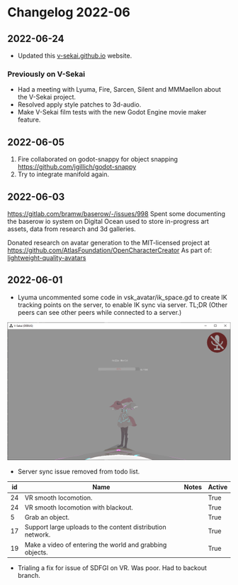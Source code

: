 # Changelog 2022-06

## 2022-06-24

* Updated this [v-sekai.github.io](https://v-sekai.github.io) website. 

### Previously on V-Sekai

* Had a meeting with Lyuma, Fire, Sarcen, Silent and MMMaellon about the V-Sekai project.
* Resolved apply style patches to 3d-audio.
* Make V-Sekai film tests with the new Godot Engine movie maker feature.

## 2022-06-05

1. Fire collaborated on godot-snappy for object snapping https://github.com/jgillich/godot-snappy
2. Try to integrate manifold again.

## 2022-06-03

https://gitlab.com/bramw/baserow/-/issues/998 Spent some documenting the baserow io system on Digital Ocean used to store in-progress art assets, data from research and 3d galleries.

Donated research on avatar generation to the MIT-licensed project at https://github.com/AtlasFoundation/OpenCharacterCreator As part of: [lightweight-quality-avatars](../decisions/2022/20220601-lightweight-quality-avatars.md)

## 2022-06-01

* Lyuma uncommented some code in vsk_avatar/ik_space.gd to create IK tracking points on the server, to enable IK sync via server. TL;DR (Other peers can see other peers while connected to a server.)

![Movement Debugged Lyuma](./decisions/2022/attachments/movement_debugged_lyuma.png)

* Server sync issue removed from todo list.

id|Name|Notes|Active
--|----|-----|------
24|VR smooth locomotion.||True
24|VR smooth locomotion with blackout. ||True
5|Grab an object.||True
17|Support large uploads to the content distribution network.||True
19|Make a video of entering the world and grabbing objects. ||True

* Trialing a fix for issue of SDFGI on VR. Was poor. Had to backout branch.
